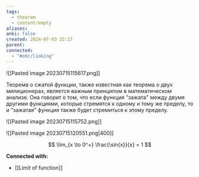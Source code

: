 ```yaml
---
tags:
  - theorem
  - content/empty
aliases: 
anki: false
created: 2024-07-03 22:17
parent: 
connected:
  - "#обс/linking"
---
```


![[Pasted image 20230715115617.png]]



Теорема о сжатой функции, также известная как теорема о двух милиционерах, является важным принципом в математическом анализе. Она говорит о том, что если функция "зажата" между двумя другими функциями, которые стремятся к одному и тому же пределу, то и "зажатая" функция также будет стремиться к этому пределу.


![[Pasted image 20230715115752.png]]

![[Pasted image 20230715120551.png|400]]


$$
\lim_{x \to 0^+} \frac{\sin{x}}{x} = 1
$$



**Connected with:**
- [[Limit of function]]

